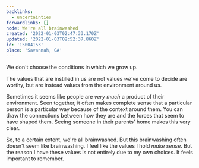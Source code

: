 ```yaml
---
backlinks:
  - uncertainties
forwardlinks: []
node: We're all brainwashed
created: '2022-01-03T02:47:33.170Z'
updated: '2022-01-03T02:52:37.860Z'
id: '15004153'
place: 'Savannah, GA'
---
```

We don't choose the conditions in which we grow up. 

The values that are instilled in us are not values *we've* come to decide are worthy, but are instead values from the environment around us. 

Sometimes it seems like people are *very much* a product of their environment. Seen together, it often makes complete sense that a particular person is a particular way because of the context around them. You can draw the connections between how they are and the forces that seem to have shaped them. Seeing someone in their parents' home makes this very clear. 

So, to a certain extent, we're all brainwashed. But this brainwashing often doesn't seem like brainwashing. I feel like the values I hold *make sense*. But the reason I have these values is not entirely due to my own choices. It feels important to remember. 

